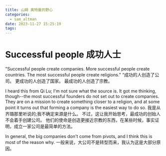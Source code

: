 ```yaml
---
title: 山姆 奥特曼的野心
categories:
  - sam_altman
date: 2023-11-27 15:25:19
tags:
---
```


# Successful people 成功人士
"Successful people create companies.  More successful people create countries.  The most successful people create religions."
“成功的人创造了公司。 更成功的人创造了国家。 最成功的人创造了宗教。

I heard this from Qi Lu; I'm not sure what the source is.  It got me thinking, though--the most successful founders do not set out to create companies.  They are on a mission to create something closer to a religion, and at some point it turns out that forming a company is the easiest way to do so.
我是从齐璐那里听说的;我不确定来源是什么。 不过，这让我开始思考，最成功的创始人不会着手创建公司。 他们的使命是创造更接近宗教的东西，在某些时候，事实证明，成立一家公司是最简单的方法。

In general, the big companies don't come from pivots, and I think this is most of the reason why.
一般来说，大公司不是转型而来，我认为这是大部分原因。
